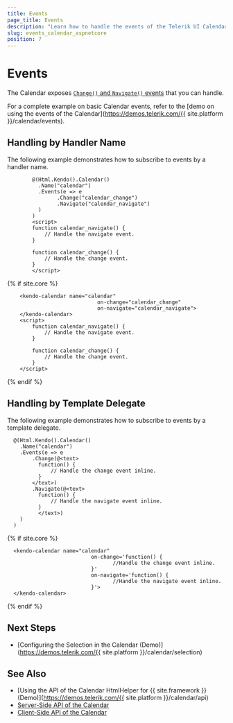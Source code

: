 ```yaml
---
title: Events
page_title: Events
description: "Learn how to handle the events of the Telerik UI Calendar component for {{ site.framework }}."
slug: events_calendar_aspnetcore
position: 7
---
```


# Events

The Calendar exposes [`Change()` and `Navigate()` events](/api/kendo.mvc.ui.fluent/calendareventbuilder) that you can handle. 

For a complete example on basic Calendar events, refer to the [demo on using the events of the Calendar](https://demos.telerik.com/{{ site.platform }}/calendar/events).

## Handling by Handler Name

The following example demonstrates how to subscribe to events by a handler name.

```HtmlHelper
        @(Html.Kendo().Calendar()
          .Name("calendar")
          .Events(e => e
                .Change("calendar_change")
                .Navigate("calendar_navigate")
          )
        )
        <script>
        function calendar_navigate() {
            // Handle the navigate event.
        }

        function calendar_change() {
            // Handle the change event.
        }
        </script>
```
{% if site.core %}
```TagHelper
    <kendo-calendar name="calendar" 
                             on-change="calendar_change" 
                             on-navigate="calendar_navigate">
    </kendo-calendar>
    <script>
        function calendar_navigate() {
            // Handle the navigate event.
        }

        function calendar_change() {
            // Handle the change event.
        }
    </script>
```
{% endif %}

## Handling by Template Delegate

The following example demonstrates how to subscribe to events by a template delegate.

```HtmlHelper
  @(Html.Kendo().Calendar()
    .Name("calendar")
    .Events(e => e
        .Change(@<text>
          function() {
              // Handle the change event inline.
          }
        </text>)
        .Navigate(@<text>
          function() {
              // Handle the navigate event inline.
          }
          </text>)
    )
  )
```
{% if site.core %}
```TagHelper
  <kendo-calendar name="calendar"
                           on-change='function() {
                                  //Handle the change event inline.
                           }'
                           on-navigate='function() {
                                  //Handle the navigate event inline.
                           }'>
  </kendo-calendar>
```
{% endif %}

## Next Steps

* [Configuring the Selection in the Calendar (Demo)](https://demos.telerik.com/{{ site.platform }}/calendar/selection)

## See Also

* [Using the API of the Calendar HtmlHelper for {{ site.framework }} (Demo)](https://demos.telerik.com/{{ site.platform }}/calendar/api)
* [Server-Side API of the Calendar](/api/calendar)
* [Client-Side API of the Calendar](https://docs.telerik.com/kendo-ui/api/javascript/ui/calendar)
